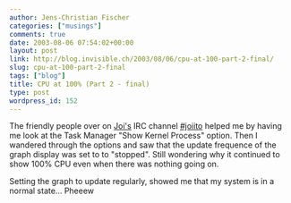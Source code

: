 ```yaml
---
author: Jens-Christian Fischer
categories: ["musings"]
comments: true
date: 2003-08-06 07:54:02+00:00
layout: post
link: http://blog.invisible.ch/2003/08/06/cpu-at-100-part-2-final/
slug: cpu-at-100-part-2-final
tags: ["blog"]
title: CPU at 100% (Part 2 - final)
type: post
wordpress_id: 152
---
```


The friendly people over on [Joi's](http://joi.ito.com/) IRC channel [#joiito](http://joi.ito.com/joiwiki/IrcChannel) helped me by having me look at the Task Manager "Show Kernel Process" option. Then I wandered through the options and saw that the update frequence of the graph display was set to to "stopped". Still wondering why it continued to show 100% CPU even when there was nothing going on.

Setting the graph to update regularly, showed me that my system is in a normal state... Pheeew
